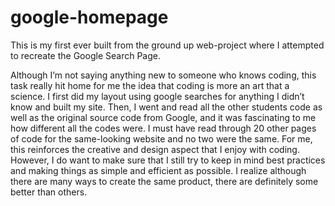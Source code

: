 # google-homepage
This is my first ever built from the ground up web-project where I attempted to recreate the Google Search Page. 

Although I’m not saying anything new to someone who knows coding, this task really hit home for me the idea that coding is more an art that a science. I first did my layout using google searches for anything I didn’t know and built my site. Then, I went and read all the other students code as well as the original source code from Google, and it was fascinating to me how different all the codes were. I must have read through 20 other pages of code for the same-looking website and no two were the same. For me, this reinforces the creative and design aspect that I enjoy with coding. However, I do want to make sure that I still try to keep in mind best practices and making things as simple and efficient as possible. I realize although there are many ways to create the same product, there are definitely some better than others.